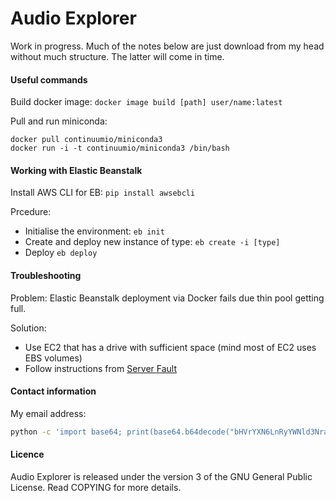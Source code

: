 # Audio Explorer

Work in progress. Much of the notes below are just download from my head without much structure. The latter will come in time.

#### Useful commands

Build docker image: `docker image build [path] user/name:latest`

Pull and run miniconda:
```
docker pull continuumio/miniconda3
docker run -i -t continuumio/miniconda3 /bin/bash
```

#### Working with Elastic Beanstalk

Install AWS CLI for EB: `pip install awsebcli`

Prcedure:
 
 * Initialise the environment: `eb init`
 * Create and deploy new instance of type: `eb create -i [type]`
 * Deploy `eb deploy`


#### Troubleshooting

Problem: Elastic Beanstalk deployment via Docker fails due thin pool getting full.

Solution: 
* Use EC2 that has a drive with sufficient space (mind most of EC2 uses EBS volumes)
* Follow instructions from [Server Fault](https://serverfault.com/questions/840937/aws-elasticbeanstalk-docker-thin-pool-getting-full-and-causing-re-mount-of-files)

#### Contact information

My email address:
```bash
python -c 'import base64; print(base64.b64decode("bHVrYXN6LnRyYWNld3NraUBvdXRsb29rLmNvbQ=="))'
```

#### Licence

Audio Explorer is released under the version 3 of the GNU General Public License. Read COPYING for more details. 